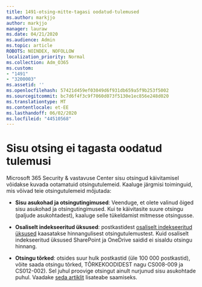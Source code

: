 ```yaml
---
title: 1491-otsing-mitte-tagasi oodatud-tulemused
ms.author: markjjo
author: markjjo
manager: lauraw
ms.date: 04/21/2020
ms.audience: Admin
ms.topic: article
ROBOTS: NOINDEX, NOFOLLOW
localization_priority: Normal
ms.collection: Adm_O365
ms.custom:
- "1491"
- "3200003"
ms.assetid: ''
ms.openlocfilehash: 57421d459ef03049d6f931db659a5f9b253f5002
ms.sourcegitcommit: bc7d6f4f3c9f7060d073f5130e1ec856e248d020
ms.translationtype: MT
ms.contentlocale: et-EE
ms.lasthandoff: 06/02/2020
ms.locfileid: "44510568"
---
```

# <a name="content-search-not-returning-expected-results"></a>Sisu otsing ei tagasta oodatud tulemusi

Microsoft 365 Security & vastavuse Center sisu otsingud käivitamisel võidakse kuvada ootamatuid otsingutulemeid. Kaaluge järgmisi toiminguid, mis võivad teie otsingutulemeid mõjutada:

- **Sisu asukohad ja otsingutingimused**: Veenduge, et olete valinud õiged sisu asukohad ja otsingutingimused. Kui te käivitasite suure otsingu (paljude asukohtadest), kaaluge selle tükeldamist mitmesse otsingusse.

- **Osaliselt indekseeritud üksused**: postkastidest [osaliselt indekseeritud üksused](https://docs.microsoft.com/microsoft-365/compliance/partially-indexed-items-in-content-search) kaasatakse hinnangulisest otsingutulemustest. Kuid osaliselt indekseeritud üksused SharePoint ja OneDrive saidid ei sisaldu otsingu hinnang.

- **Otsingu tõrked**: otsides suur hulk postkastid (üle 100 000 postkastid), võite saada otsingu tõrked, TÕRKEKOODIDEST nagu CS008-009 ja CS012-002). Sel juhul proovige otsingut ainult nurjunud sisu asukohtade puhul. Vaadake [seda artiklit](https://docs.microsoft.com/microsoft-365/compliance/retry-failed-content-search) lisateabe saamiseks.
